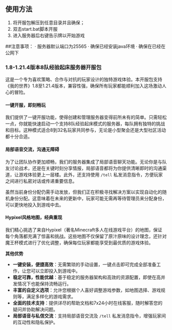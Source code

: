 ## 使用方法
1. 将开服包解压到任意目录并且确保；
2. 双击start.bat脚本开服
3. 进入服务器后右键告示牌以开始游戏

##注意事项：
· 服务器默认端口为25565
· 确保已经安装java环境
· 确保在已经在公网下



### 1.8-1.21.4版本8队经验起床服务器开服包

这是一个专为喜欢策略、合作与对抗的玩家设计的独特游戏体验。本开服包支持《我的世界》1.8至1.21.4版本，兼容性强，确保所有玩家都能顺利加入这场激动人心的冒险。

#### 一键开服，即刻畅玩
我们提供了一键开服功能，使得创建和管理服务器变得前所未有的简单。只需轻松一点，你就能快速启动一个支持8队经验起床模式的服务器，每队拥有独特的挑战和目标。这种模式适合8到32名玩家共同参与，无论是小型聚会还是大型社区活动都十分合适。

#### 局部语音交流，沟通无障碍
为了让团队协作更加顺畅，我们的服务器集成了局部语音聊天功能。无论你是与队友讨论战术，还是在关键时刻分享情报，局部语音都将为你提供清晰即时的沟通渠道，让游戏体验更上一层楼。此外，还支持使用 `/tell` 私发消息指令，方便玩家之间进行私密对话或传递重要信息。


虽然当前身份分配仍需手动发放，但我们正在积极寻找解决方案以实现自动化的随机身份分配。这意味着在未来的更新中，玩家可能无需再等待管理员来分配身份，可以更快地投入到游戏中去。

#### Hypixel风格地图，经典重现
我们精心挑选了来自Hypixel（著名Minecraft多人在线游戏平台）的地图，保证每个角落都充满了惊喜和挑战。这些地图不仅保留了原汁原味的设计理念，还针对魔王杯模式进行了优化调整，确保每位玩家都能享受到最优质的游戏体验。

**其他优势**

- **一键安装，便捷高效**：无需繁琐的手动设置，一键点击即可完成全部准备工作，让您可以立即投入到游戏中。
- **稳定可靠，性能优越**：基于稳定的服务器架构和高效的资源配置，即使在高并发情况下也能保持流畅运行。
- **丰富的自定义选项**：允许您根据个人喜好调整游戏参数，如地图选择、游戏规则等，满足多样化的游戏需求。
- **全面的技术支持**：提供详尽的帮助文档和7x24小时在线客服，随时解答您的疑问并协助解决问题。
- **局部语音与私信交流**：支持局部语音交流及 `/tell` 私发消息指令，增强玩家间的互动性和隐私保护。

